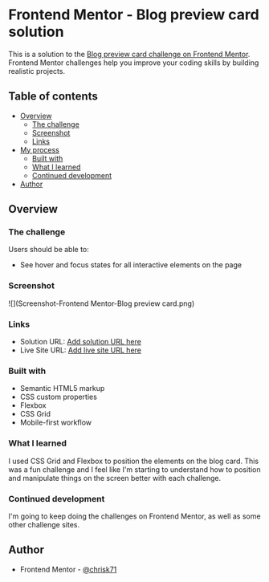 # Frontend Mentor - Blog preview card solution

This is a solution to the [Blog preview card challenge on Frontend Mentor](https://www.frontendmentor.io/challenges/blog-preview-card-ckPaj01IcS). Frontend Mentor challenges help you improve your coding skills by building realistic projects. 

## Table of contents

- [Overview](#overview)
  - [The challenge](#the-challenge)
  - [Screenshot](#screenshot)
  - [Links](#links)
- [My process](#my-process)
  - [Built with](#built-with)
  - [What I learned](#what-i-learned)
  - [Continued development](#continued-development)
- [Author](#author)

## Overview

### The challenge

Users should be able to:

- See hover and focus states for all interactive elements on the page

### Screenshot

![](Screenshot-Frontend Mentor-Blog preview card.png)

### Links

- Solution URL: [Add solution URL here](https://www.frontendmentor.io/solutions/blog-preview-card-UByHNZru-k)
- Live Site URL: [Add live site URL here](https://blogpreviewcard-fm-challenge.netlify.app/)

### Built with

- Semantic HTML5 markup
- CSS custom properties
- Flexbox
- CSS Grid
- Mobile-first workflow

### What I learned

I used CSS Grid and Flexbox to position the elements on the blog card. This was a fun challenge and I feel like I'm starting to understand how to position and manipulate things on the screen better with each challenge.

### Continued development

I'm going to keep doing the challenges on Frontend Mentor, as well as some other challenge sites.

## Author

- Frontend Mentor - [@chrisk71](https://www.frontendmentor.io/profile/chrisk71)
